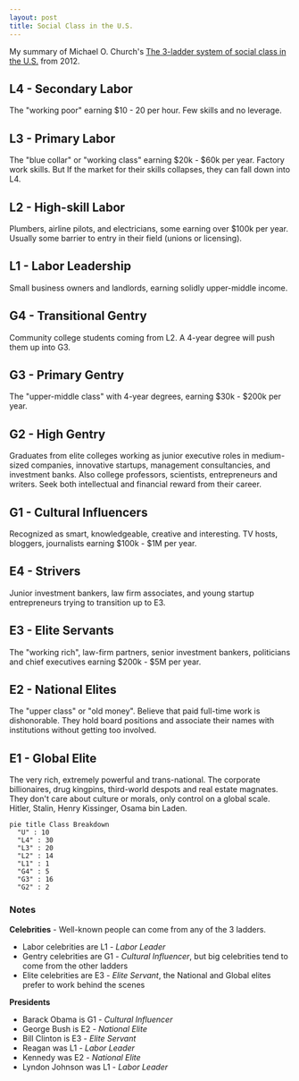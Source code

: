 ```yaml
---
layout: post
title: Social Class in the U.S.
---
```


My summary of Michael O. Church's [The 3-ladder system of social class in the U.S.](https://michaelochurch.wordpress.com/2012/09/09/the-3-ladder-system-of-social-class-in-the-u-s/) from 2012.

## L4 - Secondary Labor

The "working poor" earning $10 - 20 per hour. Few skills and no leverage.

## L3 - Primary Labor

The "blue collar" or "working class" earning $20k - $60k per year. Factory work skills. But If the market for their skills collapses, 
they can fall down into L4.

## L2 - High-skill Labor

Plumbers, airline pilots, and electricians, some earning over $100k per year. Usually some barrier to entry in their field (unions or licensing).

## L1 - Labor Leadership

Small business owners and landlords, earning solidly upper-middle income.

## G4 - Transitional Gentry

Community college students coming from L2. A 4-year degree will push them up into G3.

## G3 - Primary Gentry

The "upper-middle class" with 4-year degrees, earning $30k - $200k per year.

## G2 - High Gentry

Graduates from elite colleges working as junior executive roles in medium-sized companies, innovative startups, management consultancies, and investment banks.
Also college professors, scientists, entrepreneurs and writers. Seek both intellectual and financial reward from their career.

## G1 - Cultural Influencers

Recognized as smart, knowledgeable, creative and interesting. TV hosts, bloggers, journalists earning $100k - $1M per year.

## E4 - Strivers

Junior investment bankers, law firm associates, and young startup entrepreneurs trying to transition up to E3.

## E3 - Elite Servants

The "working rich", law-firm partners, senior investment bankers, politicians and chief executives earning $200k - $5M per year.

## E2 - National Elites

The "upper class" or "old money". Believe that paid full-time work is dishonorable. They hold board positions and associate their names 
with institutions without getting too involved.

## E1 - Global Elite

The very rich, extremely powerful and trans-national. The corporate billionaires, drug kingpins, third-world despots and real estate magnates. 
They don't care about culture or morals, only control on a global scale. Hitler, Stalin, Henry Kissinger, Osama bin Laden.

```mermaid!
pie title Class Breakdown
  "U" : 10
  "L4" : 30
  "L3" : 20
  "L2" : 14
  "L1" : 1
  "G4" : 5
  "G3" : 16
  "G2" : 2
```

### Notes

**Celebrities** - Well-known people can come from any of the 3 ladders.

- Labor celebrities are L1 - *Labor Leader*
- Gentry celebrities are G1 - *Cultural Influencer*, but big celebrities tend to come from the other ladders
- Elite celebrities are E3 - *Elite Servant*, the National and Global elites prefer to work behind the scenes

**Presidents**

- Barack Obama is G1 - *Cultural Influencer*
- George Bush is E2 - *National Elite*
- Bill Clinton is E3 - *Elite Servant*
- Reagan was L1 - *Labor Leader*
- Kennedy was E2 - *National Elite*
- Lyndon Johnson was L1 - *Labor Leader*

